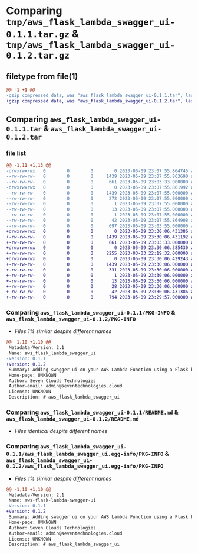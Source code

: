 # Comparing `tmp/aws_flask_lambda_swagger_ui-0.1.1.tar.gz` & `tmp/aws_flask_lambda_swagger_ui-0.1.2.tar.gz`

## filetype from file(1)

```diff
@@ -1 +1 @@
-gzip compressed data, was "aws_flask_lambda_swagger_ui-0.1.1.tar", last modified: Tue May  9 23:07:55 2023, max compression
+gzip compressed data, was "aws_flask_lambda_swagger_ui-0.1.2.tar", last modified: Tue May  9 23:30:06 2023, max compression
```

## Comparing `aws_flask_lambda_swagger_ui-0.1.1.tar` & `aws_flask_lambda_swagger_ui-0.1.2.tar`

### file list

```diff
@@ -1,11 +1,13 @@
-drwxrwxrwx   0        0        0        0 2023-05-09 23:07:55.864745 aws_flask_lambda_swagger_ui-0.1.1/
--rw-rw-rw-   0        0        0     1439 2023-05-09 23:07:55.863690 aws_flask_lambda_swagger_ui-0.1.1/PKG-INFO
--rw-rw-rw-   0        0        0      661 2023-05-09 23:03:33.000000 aws_flask_lambda_swagger_ui-0.1.1/README.md
-drwxrwxrwx   0        0        0        0 2023-05-09 23:07:55.861992 aws_flask_lambda_swagger_ui-0.1.1/aws_flask_lambda_swagger_ui.egg-info/
--rw-rw-rw-   0        0        0     1439 2023-05-09 23:07:55.000000 aws_flask_lambda_swagger_ui-0.1.1/aws_flask_lambda_swagger_ui.egg-info/PKG-INFO
--rw-rw-rw-   0        0        0      272 2023-05-09 23:07:55.000000 aws_flask_lambda_swagger_ui-0.1.1/aws_flask_lambda_swagger_ui.egg-info/SOURCES.txt
--rw-rw-rw-   0        0        0        1 2023-05-09 23:07:55.000000 aws_flask_lambda_swagger_ui-0.1.1/aws_flask_lambda_swagger_ui.egg-info/dependency_links.txt
--rw-rw-rw-   0        0        0       13 2023-05-09 23:07:55.000000 aws_flask_lambda_swagger_ui-0.1.1/aws_flask_lambda_swagger_ui.egg-info/requires.txt
--rw-rw-rw-   0        0        0        1 2023-05-09 23:07:55.000000 aws_flask_lambda_swagger_ui-0.1.1/aws_flask_lambda_swagger_ui.egg-info/top_level.txt
--rw-rw-rw-   0        0        0       42 2023-05-09 23:07:55.864908 aws_flask_lambda_swagger_ui-0.1.1/setup.cfg
--rw-rw-rw-   0        0        0      697 2023-05-09 23:03:55.000000 aws_flask_lambda_swagger_ui-0.1.1/setup.py
+drwxrwxrwx   0        0        0        0 2023-05-09 23:30:06.431386 aws_flask_lambda_swagger_ui-0.1.2/
+-rw-rw-rw-   0        0        0     1439 2023-05-09 23:30:06.431192 aws_flask_lambda_swagger_ui-0.1.2/PKG-INFO
+-rw-rw-rw-   0        0        0      661 2023-05-09 23:03:33.000000 aws_flask_lambda_swagger_ui-0.1.2/README.md
+drwxrwxrwx   0        0        0        0 2023-05-09 23:30:06.385430 aws_flask_lambda_swagger_ui-0.1.2/aws_flask_lambda_swagger_ui/
+-rw-rw-rw-   0        0        0     2255 2023-03-03 22:19:32.000000 aws_flask_lambda_swagger_ui-0.1.2/aws_flask_lambda_swagger_ui/aws_flask_lambda_swagger_ui.py
+drwxrwxrwx   0        0        0        0 2023-05-09 23:30:06.429243 aws_flask_lambda_swagger_ui-0.1.2/aws_flask_lambda_swagger_ui.egg-info/
+-rw-rw-rw-   0        0        0     1439 2023-05-09 23:30:06.000000 aws_flask_lambda_swagger_ui-0.1.2/aws_flask_lambda_swagger_ui.egg-info/PKG-INFO
+-rw-rw-rw-   0        0        0      331 2023-05-09 23:30:06.000000 aws_flask_lambda_swagger_ui-0.1.2/aws_flask_lambda_swagger_ui.egg-info/SOURCES.txt
+-rw-rw-rw-   0        0        0        1 2023-05-09 23:30:06.000000 aws_flask_lambda_swagger_ui-0.1.2/aws_flask_lambda_swagger_ui.egg-info/dependency_links.txt
+-rw-rw-rw-   0        0        0       13 2023-05-09 23:30:06.000000 aws_flask_lambda_swagger_ui-0.1.2/aws_flask_lambda_swagger_ui.egg-info/requires.txt
+-rw-rw-rw-   0        0        0       28 2023-05-09 23:30:06.000000 aws_flask_lambda_swagger_ui-0.1.2/aws_flask_lambda_swagger_ui.egg-info/top_level.txt
+-rw-rw-rw-   0        0        0       42 2023-05-09 23:30:06.431386 aws_flask_lambda_swagger_ui-0.1.2/setup.cfg
+-rw-rw-rw-   0        0        0      794 2023-05-09 23:29:57.000000 aws_flask_lambda_swagger_ui-0.1.2/setup.py
```

### Comparing `aws_flask_lambda_swagger_ui-0.1.1/PKG-INFO` & `aws_flask_lambda_swagger_ui-0.1.2/PKG-INFO`

 * *Files 1% similar despite different names*

```diff
@@ -1,10 +1,10 @@
 Metadata-Version: 2.1
 Name: aws_flask_lambda_swagger_ui
-Version: 0.1.1
+Version: 0.1.2
 Summary: Adding swagger ui on your AWS Lambda Function using a Flask blueprint
 Home-page: UNKNOWN
 Author: Seven Clouds Technologies
 Author-email: admin@seventechnologies.cloud
 License: UNKNOWN
 Description: # aws_flask_lambda_swagger_ui
```

### Comparing `aws_flask_lambda_swagger_ui-0.1.1/README.md` & `aws_flask_lambda_swagger_ui-0.1.2/README.md`

 * *Files identical despite different names*

### Comparing `aws_flask_lambda_swagger_ui-0.1.1/aws_flask_lambda_swagger_ui.egg-info/PKG-INFO` & `aws_flask_lambda_swagger_ui-0.1.2/aws_flask_lambda_swagger_ui.egg-info/PKG-INFO`

 * *Files 1% similar despite different names*

```diff
@@ -1,10 +1,10 @@
 Metadata-Version: 2.1
 Name: aws-flask-lambda-swagger-ui
-Version: 0.1.1
+Version: 0.1.2
 Summary: Adding swagger ui on your AWS Lambda Function using a Flask blueprint
 Home-page: UNKNOWN
 Author: Seven Clouds Technologies
 Author-email: admin@seventechnologies.cloud
 License: UNKNOWN
 Description: # aws_flask_lambda_swagger_ui
```

